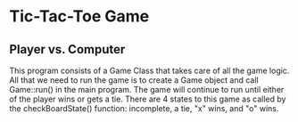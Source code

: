 <h1> Tic-Tac-Toe Game </h1>
<h2> Player vs. Computer </h2>

This program consists of a Game Class that takes care of all the game logic. All that we need to run the game is to create a Game object and call Game::run() in the main program. The game will continue to run until either of the player wins or gets a tie. There are 4 states to this game as called by the checkBoardState() function: incomplete, a tie, "x" wins, and "o" wins.
